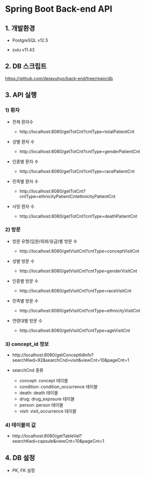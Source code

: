 # Spring Boot Back-end API

## 1. 개발환경

* PostgreSQL v12.5

* zulu v11.43

## 2. DB 스크립트
<https://github.com/dejavuhyo/back-end/tree/main/db>

## 3. API 실행

### 1) 환자

* 전체 환자수
  - http://localhost:8080/getTotCnt?cntType=totalPatientCnt

* 성별 환자 수
  - http://localhost:8080/getTotCnt?cntType=genderPatientCnt

* 인종별 환자 수
  - http://localhost:8080/getTotCnt?cntType=racePatientCnt

* 민족별 환자 수
  - http://localhost:8080/getTotCnt?cntType=ethnicityPatientCntethnicityPatientCnt

* 사망 환자 수
  - http://localhost:8080/getTotCnt?cntType=deathPatientCnt

### 2) 방문

* 방문 유형(입원/외래/응급)별 방문 수
  - http://localhost:8080/getVisitCnt?cntType=conceptVisitCnt

* 성별 방문 수
  - http://localhost:8080/getVisitCnt?cntType=genderVisitCnt

* 인종별 방문 수
  - http://localhost:8080/getVisitCnt?cntType=raceVisitCnt

* 민족별 방문 수
  - http://localhost:8080/getVisitCnt?cntType=ethnicityVisitCnt

* 연령대별 방문 수
  - http://localhost:8080/getVisitCnt?cntType=ageVisitCnt

### 3) concept_id 정보

* http://localhost:8080/getConceptIdInfo?searchKwd=92&searchCnd=visit&viewCnt=10&pageCnt=1

* searchCnd 종류
  - concept: concept 테이블
  - condition: condition_occurrence 테이블
  - death: death 테이블
  - drug: drug_exposure 테이블
  - person: person 테이블
  - visit: visit_occurrence 테이블

### 4) 테이블의 값

* http://localhost:8080/getTableVal?searchKwd=capsule&viewCnt=10&pageCnt=1

## 4. DB 설정

* PK, FK 설정

